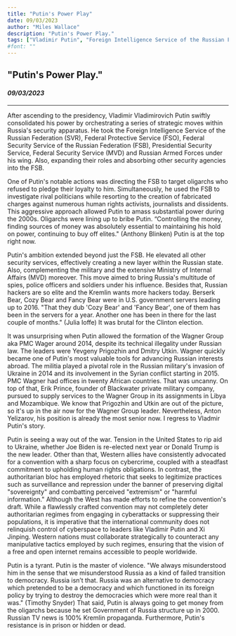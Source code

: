 ```yaml
---
title: "Putin's Power Play"
date: 09/03/2023
author: "Miles Wallace"
description: "Putin's Power Play."
tags: ["Vladimir Putin", "Foreign Intelligence Service of the Russian Federation (SVR)", "Federal Protective Service (FSO)", "Federal Security Service of the Russian Federation (FSB)", "Presidential Security Service", "Federal Security Service (MVD)", "Russian Armed Forces", "Wagner Group", "Erik Prince", "Blackwater", "Yevgeny Prigozhin", "Dmitry Utkin", "Anton Yelizarov", "Xi Jinping", ]
#font: ""
---
```

## "Putin's Power Play."
#### _09/03/2023_  
____
After ascending to the presidency, Vladimir Vladimirovich Putin swiftly consolidated his power by orchestrating a series of strategic moves within Russia's security apparatus. He took the Foreign Intelligence Service of the Russian Federation (SVR), Federal Protective Service (FSO), Federal Security Service of the Russian Federation (FSB), Presidential Security Service, Federal Security Service (MVD) and Russian Armed Forces under his wing. Also, expanding their roles and absorbing other security agencies into the FSB.

One of Putin's notable actions was directing the FSB to target oligarchs who refused to pledge their loyalty to him. Simultaneously, he used the FSB to investigate rival politicians while resorting to the creation of fabricated charges against numerous human rights activists, journalists and dissidents. This aggressive approach allowed Putin to amass substantial power during the 2000s. Oligarchs were lining up to bribe Putin. “Controlling the money, finding sources of money was absolutely essential to maintaining his hold on power, continuing to buy off elites." (Anthony Blinken) Putin is at the top right now.  

Putin's ambition extended beyond just the FSB. He elevated all other security services, effectively creating a new layer within the Russian state. Also, complementing the military and the extensive Ministry of Internal Affairs (MVD) moreover. This move aimed to bring Russia's multitude of spies, police officers and soldiers under his influence. Besides that, Russian hackers are so elite and the Kremlin wants more hackers today. Berserk Bear, Cozy Bear and Fancy Bear were in U.S. government servers leading up to 2016. "That they dub 'Cozy Bear' and 'Fancy Bear', one of them has been in the servers for a year. Another one has been in there for the last couple of months." (Julia Ioffe) It was brutal for the Clinton election.  

It was unsurprising when Putin allowed the formation of the Wagner Group aka PMC Wager around 2014, despite its technical illegality under Russian law. The leaders were Yevgeny Prigozhin and Dmitry Utkin. Wagner quickly became one of Putin's most valuable tools for advancing Russian interests abroad. The militia played a pivotal role in the Russian military's invasion of Ukraine in 2014 and its involvement in the Syrian conflict starting in 2015. PMC Wagner had offices in twenty African countries. That was uncanny. On top of that, Erik Prince, founder of Blackwater private military company, pursued to supply services to the Wagner Group in its assignments in Libya and Mozambique. We know that Prigozhin and Utkin are out of the picture, so it's up in the air now for the Wagner Group leader. Nevertheless, Anton Yelizarov, his position is already the most senior now. I regress to Vladmir Putin's story.

Putin is seeing a way out of the war. Tension in the United States to rip aid to Ukraine, whether Joe Biden is re-elected next year or Donald Trump is the new leader. Other than that, Western allies have consistently advocated for a convention with a sharp focus on cybercrime, coupled with a steadfast commitment to upholding human rights obligations. In contrast, the authoritarian bloc has employed rhetoric that seeks to legitimize practices such as surveillance and repression under the banner of preserving digital "sovereignty" and combatting perceived "extremism" or "harmful information." Although the West has made efforts to refine the convention's draft. While a flawlessly crafted convention may not completely deter authoritarian regimes from engaging in cyberattacks or suppressing their populations, it is imperative that the international community does not relinquish control of cyberspace to leaders like Vladimir Putin and Xi Jinping. Western nations must collaborate strategically to counteract any manipulative tactics employed by such regimes, ensuring that the vision of a free and open internet remains accessible to people worldwide.

Putin is a tyrant. Putin is the master of violence. "We always misunderstood him in the sense that we misunderstood Russia as a kind of failed transition to democracy. Russia isn’t that. Russia was an alternative to democracy which pretended to be a democracy and which functioned in its foreign policy by trying to destroy the democracies which were more real than it was." (Timothy Snyder) That said, Putin is always going to get money from the oligarchs because he set Government of Russia structure up in 2000. Russian TV news is 100% Kremlin propaganda. Furthermore, Putin's resistance is in prison or hidden or dead. 
